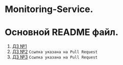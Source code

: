 # Monitoring-Service.
# Основной README файл.
1. [ДЗ №1](https://github.com/RustamDavl/Monitoring-Service)
2. [ДЗ №2](https://github.com/RustamDavl/Monitoring-Service/pull/2) `Ссылка указана на Pull Request`
3. [ДЗ №3](https://github.com/RustamDavl/Monitoring-Service/pull/3) `Ссылка указана на Pull Request`
